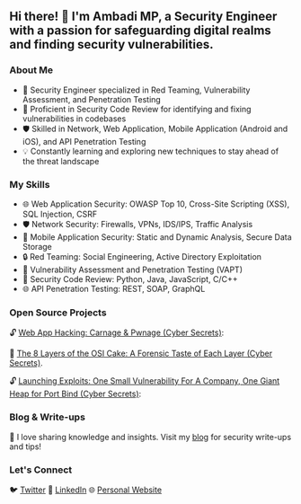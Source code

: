 ## Hi there! 👋 I'm Ambadi MP, a Security Engineer with a passion for safeguarding digital realms and finding security vulnerabilities.

### About Me

- 🔐 Security Engineer specialized in Red Teaming, Vulnerability Assessment, and Penetration Testing
- 📜 Proficient in Security Code Review for identifying and fixing vulnerabilities in codebases
- 🛡️ Skilled in Network, Web Application, Mobile Application (Android and iOS), and API Penetration Testing
- 💡 Constantly learning and exploring new techniques to stay ahead of the threat landscape

### My Skills

- 🌐 Web Application Security: OWASP Top 10, Cross-Site Scripting (XSS), SQL Injection, CSRF
- 🛡️ Network Security: Firewalls, VPNs, IDS/IPS, Traffic Analysis
- 📱 Mobile Application Security: Static and Dynamic Analysis, Secure Data Storage
- 🔒 Red Teaming: Social Engineering, Active Directory Exploitation
- 🐛 Vulnerability Assessment and Penetration Testing (VAPT)
- 🔐 Security Code Review: Python, Java, JavaScript, C/C++
- 🌐 API Penetration Testing: REST, SOAP, GraphQL

### Open Source Projects

🔓 [Web App Hacking: Carnage & Pwnage (Cyber Secrets)](https://www.amazon.in/gp/product/B098KJYZTP/ref=dbs_a_def_rwt_hsch_vapi_tkin_p1_i0): 

🔐 [The 8 Layers of the OSI Cake: A Forensic Taste of Each Layer (Cyber Secrets)](https://www.amazon.in/gp/product/B08C4KH4N1/ref=dbs_a_def_rwt_hsch_vapi_tkin_p1_i1).

🔓 [Launching Exploits: One Small Vulnerability For A Company, One Giant Heap for Port Bind (Cyber Secrets)](https://www.amazon.in/gp/product/B08HXCDWDK/ref=dbs_a_def_rwt_hsch_vapi_tkin_p1_i4): 


### Blog & Write-ups

📝 I love sharing knowledge and insights. Visit my [blog](https://yourblogwebsite.com) for security write-ups and tips!

### Let's Connect

🐦 [Twitter](https://twitter.com/yourtwitterhandle)
💼 [LinkedIn](https://www.linkedin.com/in/ambadi-m-p-16a95217b)
🌐 [Personal Website](https://yourwebsite.com)


